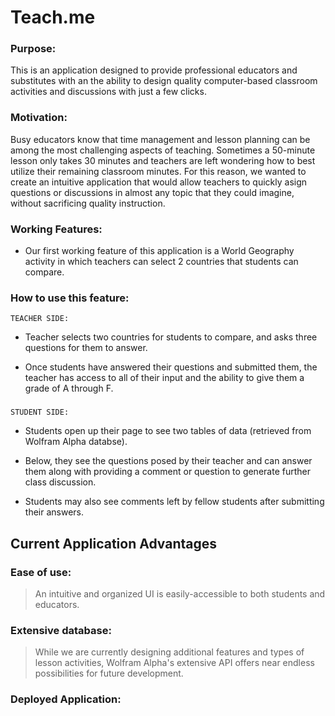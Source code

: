 # Teach.me


### Purpose: 
This is an application designed to provide professional educators and substitutes with an the ability to design quality computer-based classroom activities and discussions with just a few clicks.

### Motivation:
Busy educators know that time management and lesson planning can be among the most challenging aspects of teaching. Sometimes a 50-minute lesson only takes 30 minutes and teachers are left wondering how to best utilize their remaining classroom minutes. For this reason, we wanted to create an intuitive application that would allow teachers to quickly asign questions or discussions in almost any topic that they could imagine, without sacrificing quality instruction. 

### Working Features:
* Our first working feature of this application is a World Geography activity in which teachers can select 2 countries that students can compare.

### How to use this feature: 
    TEACHER SIDE:

* Teacher selects two countries for students to compare, and asks three questions for them to answer.

* Once students have answered their questions and submitted them, the teacher has access to all of their input and the ability to give them a grade of A through F.



### 
    STUDENT SIDE:

* Students open up their page to see two tables of data (retrieved from Wolfram Alpha databse).

* Below, they see the questions posed by their teacher and can answer them along with providing a comment or question to generate further class discussion.

* Students may also see comments left by fellow students after submitting their answers. 



## Current Application Advantages
### Ease of use:
> An intuitive and organized UI is easily-accessible to both students and educators.
### Extensive database:
> While we are currently designing additional features and types of lesson activities, Wolfram Alpha's extensive API offers near endless possibilities for future development.
### Deployed Application: 